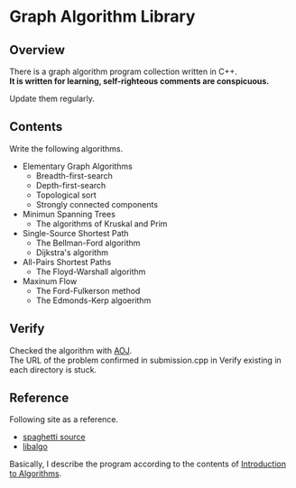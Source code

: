 # Graph Algorithm Library

## Overview

There is a graph algorithm program collection written in C++.  
**It is written for learning, self-righteous comments are conspicuous.**

Update them regularly.

## Contents

Write the following algorithms.

- Elementary Graph Algorithms
  - Breadth-first-search
  - Depth-first-search
  - Topological sort
  - Strongly connected components
- Minimun Spanning Trees
  - The algorithms of Kruskal and Prim
- Single-Source Shortest Path
  - The Bellman-Ford algorithm
  - Dijkstra's algorithm
- All-Pairs Shortest Paths
  - The Floyd-Warshall algorithm
- Maxinum Flow
  - The Ford-Fulkerson method
  - The Edmonds-Kerp algoerithm

## Verify

Checked the algorithm with [AOJ][AOJ].  
The URL of the problem confirmed in submission.cpp in Verify existing in each directory is stuck.

## Reference

Following site as a reference.

* [spaghetti source][spaghetti source]
* [libalgo][libalgo]

Basically, I describe the program according to the contents of [Introduction to Algorithms][CLRS].

[//]: # (These are reference links used in the body of this note and get stripped out when the markdown processor does its job. There is no need to format nicely because it shouldn't be seen. Thanks SO - http://stackoverflow.com/questions/4823468/store-comments-in-markdown-syntax)

[mnrn]: <https://github.com/mnrn/graph>

[spaghetti source]: <http://www.prefield.com/algorithm/>
[libalgo]:<http://tubo28.me/algorithm/>

[AOJ]: <http://judge.u-aizu.ac.jp/onlinejudge/>

[CLRS]: <https://www.amazon.com/Introduction-Algorithms-3rd-MIT-Press/dp/0262033844>
